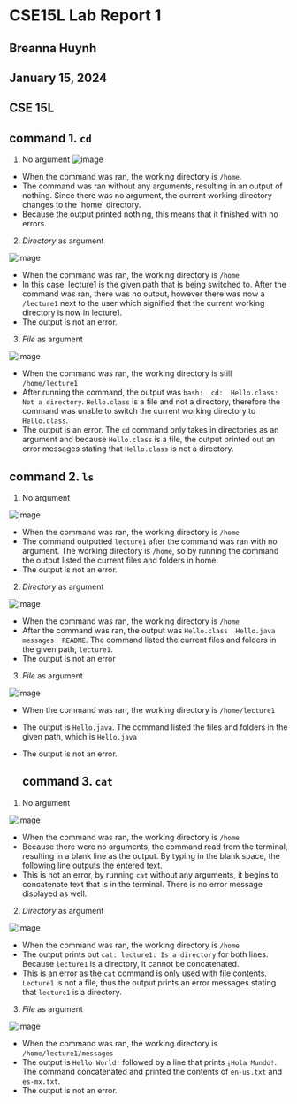 # CSE15L Lab Report 1
## Breanna Huynh
## January 15, 2024
## CSE 15L


## command 1. `cd`
1. No argument
![image](https://github.com/beeannah/cse15l-lab-reports/assets/156740070/67cfd5c7-a4f0-4e34-b1a4-9e67240d7914)

* When the command was ran, the working directory is `/home`.
* The command was ran without any arguments, resulting in an output of nothing. Since there was no argument, the current working directory changes to the 'home' directory. 
* Because the output printed nothing, this means that it finished with no errors.

2. *Directory* as argument
   
![image](https://github.com/beeannah/cse15l-lab-reports/assets/156740070/c737c5a4-e07f-4db6-a703-6e5be09287f3)

* When the command was ran, the working directory is `/home`
* In this case, lecture1 is the given path that is being switched to. After the command was ran, there was no output, however there was now a `/lecture1` next to the user which signified that the current working directory is now in lecture1.
* The output is not an error.

3. *File* as argument
   
![image](https://github.com/beeannah/cse15l-lab-reports/assets/156740070/084f6d0f-4d56-4e1c-a4e6-75b135965750)


* When the command was ran, the working directory is still `/home/lecture1`
* After running the command, the output was `bash:  cd:  Hello.class: Not a directory`. `Hello.class` is a file and not a directory, therefore the command was unable to switch the current working directory to `Hello.class`. 
* The output is an error. The `cd` command only takes in directories as an argument and because `Hello.class` is a file, the output printed out an error messages stating that `Hello.class` is not a directory. 

## command 2. `ls`
1. No argument

![image](https://github.com/beeannah/cse15l-lab-reports/assets/156740070/4e76f4d4-b02a-4680-98dc-9d5e54ca3ef1)

* When the command was ran, the working directory is `/home`
* The command outputted `lecture1` after the command was ran with no argument. The working directory is `/home`, so by running the command the output listed the current files and folders in home.
* The output is not an error.

2. *Directory* as argument

![image](https://github.com/beeannah/cse15l-lab-reports/assets/156740070/00d36280-6a71-468d-b384-63d834135e20)

* When the command was ran, the working directory is `/home`
* After the command was ran, the output was `Hello.class  Hello.java  messages  README`. The command listed the current files and folders in the given path, `lecture1`. 
* The output is not an error

3. *File* as argument

![image](https://github.com/beeannah/cse15l-lab-reports/assets/156740070/a6e0f8d8-261e-4bd8-b547-b073793fc157)

* When the command was ran, the working directory is `/home/lecture1`
* The output is `Hello.java`. The command listed the files and folders in the given path, which is `Hello.java`
* The output is not an error.

  ## command 3. `cat`
1. No argument

![image](https://github.com/beeannah/cse15l-lab-reports/assets/156740070/beb06d34-9ce8-47e0-b18a-b7b7289b6bd3)

* When the command was ran, the working directory is `/home`
* Because there were no arguments, the command read from the terminal, resulting in a blank line as the output. By typing in the blank space, the following line outputs the entered text.
* This is not an error, by running `cat` without any arguments, it begins to concatenate text that is in the terminal. There is no error message displayed as well.

2. *Directory* as argument

![image](https://github.com/beeannah/cse15l-lab-reports/assets/156740070/6e803e29-d11e-4cbf-a1e3-8c721272c958)

* When the command was ran, the working directory is `/home`
* The output prints out `cat: lecture1: Is a directory` for both lines. Because `lecture1` is a directory, it cannot be concatenated. 
* This is an error as the `cat` command is only used with file contents. `Lecture1` is not a file, thus the output prints an error messages stating that `lecture1` is a directory. 

3. *File* as argument

![image](https://github.com/beeannah/cse15l-lab-reports/assets/156740070/18ea2a5e-8da3-498a-ba86-b0a98da36a6b)

* When the command was ran, the working directory is `/home/lecture1/messages`
* The output is `Hello World!` followed by a line that prints `¡Hola Mundo!`. The command concatenated and printed the contents of `en-us.txt` and `es-mx.txt`.
* The output is not an error.

